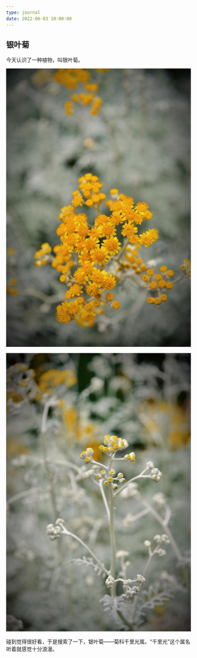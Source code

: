 ```yaml
---
type: journal
date: 2022-06-03 10:00:00
---
```


## 银叶菊

今天认识了一种植物，叫银叶菊。

<div class="article-columns" style="grid-template-columns: 1fr 1fr;">

![](./images/20220603-204212.jpeg)

![](./images/20220603-204219.jpeg)

</div>

碰到觉得很好看，于是搜索了一下，银叶菊——菊科千里光属。“千里光”这个属名听着就感觉十分浪漫。
